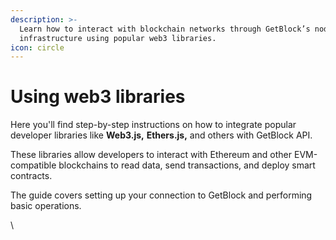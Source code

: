```yaml
---
description: >-
  Learn how to interact with blockchain networks through GetBlock’s node
  infrastructure using popular web3 libraries.
icon: circle
---
```


# Using web3 libraries

Here you'll find step-by-step instructions on how to integrate popular developer libraries like **Web3.js,** **Ethers.js,** and others with GetBlock API.&#x20;

These libraries allow developers to interact with Ethereum and other EVM-compatible blockchains to read data, send transactions, and deploy smart contracts.&#x20;

The guide covers setting up your connection to GetBlock and performing basic operations.

\
